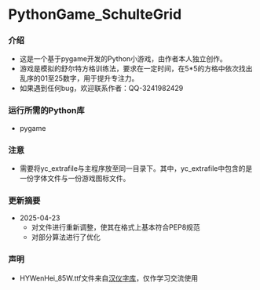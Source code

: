 # PythonGame_SchulteGrid
### 介绍
- 这是一个基于pygame开发的Python小游戏，由作者本人独立创作。
- 游戏是模拟的舒尔特方格训练法，要求在一定时间，在5*5的方格中依次找出乱序的01至25数字，用于提升专注力。
- 如果遇到任何bug，欢迎联系作者：QQ-3241982429

### 运行所需的Python库
- pygame

### 注意
- 需要将yc_extrafile与主程序放至同一目录下。其中，yc_extrafile中包含的是一份字体文件与一份游戏图标文件。

### 更新摘要
- 2025-04-23
  - 对文件进行重新调整，使其在格式上基本符合PEP8规范
  - 对部分算法进行了优化

### 声明
- HYWenHei_85W.ttf文件来自[汉仪字库](https://www.hanyi.com.cn/productdetail.php?id=992&type=0)，仅作学习交流使用

